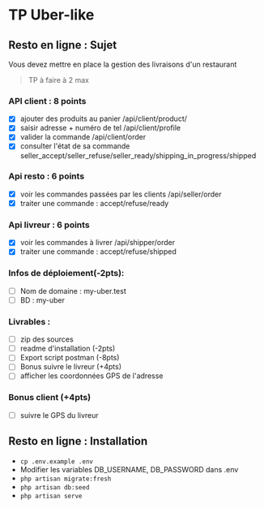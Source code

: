 # TP Uber-like

## Resto en ligne : Sujet

Vous devez mettre en place la gestion des livraisons d'un restaurant

> TP à faire à 2 max

### API client : 8 points

-   [x] ajouter des produits au panier /api/client/product/
-   [x] saisir adresse + numéro de tel /api/client/profile
-   [x] valider la commande /api/client/order
-   [x] consulter l'état de sa commande seller_accept/seller_refuse/seller_ready/shipping_in_progress/shipped

### Api resto : 6 points

-   [x] voir les commandes passées par les clients /api/seller/order
-   [x] traiter une commande : accept/refuse/ready

### Api livreur : 6 points

-   [x] voir les commandes à livrer /api/shipper/order
-   [x] traiter une commande : accept/refuse/shipped

### Infos de déploiement(-2pts):

-   [ ] Nom de domaine : my-uber.test
-   [ ] BD : my-uber

### Livrables :

-   [ ] zip des sources
-   [ ] readme d'installation (-2pts)
-   [ ] Export script postman (-8pts)
-   [ ] Bonus suivre le livreur (+4pts)
-   [ ] afficher les coordonnées GPS de l'adresse

### Bonus client (+4pts)

-   [ ] suivre le GPS du livreur

## Resto en ligne : Installation

-   `cp .env.example .env`
-   Modifier les variables DB_USERNAME, DB_PASSWORD dans .env
-   `php artisan migrate:fresh`
-   `php artisan db:seed`
-   `php artisan serve`

